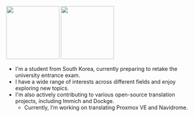 <img src="https://github-readme-stats.vercel.app/api?username=bunubbv&show_icons=true&theme=dark#gh-dark-mode-only" height="140" /> <img src="https://github-readme-stats.vercel.app/api/top-langs/?username=bunubbv&layout=compact&theme=dark#gh-dark-mode-only" height="140" />

* I'm a student from South Korea, currently preparing to retake the university entrance exam.
* I have a wide range of interests across different fields and enjoy exploring new topics.
* I'm also actively contributing to various open-source translation projects, including Immich and Dockge.
    * Currently, I’m working on translating Proxmox VE and Navidrome.
